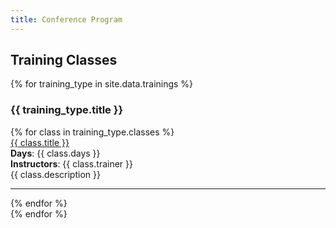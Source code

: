 ```yaml
---
title: Conference Program
---
```

<section class="training">
<h2>Training Classes</h2>
<!--
{% for training_type in site.data.trainings %}
    <h3>{{ training_type.title }}</h3>
    <div style="overflow-x:auto;">
    <table class="tr-standard-table">
        <thead>
            <tr><th>Class</th><th>Decription</th><th>Trainer</th><th>Days</th></tr>
        </thead>
        <tbody>
        {% for class in training_type.classes %}
        <tr>
          <td>{{ class.title }}</td>
          <td>{{ class.description }}</td>
          <td>{{ class.trainer }}</td>
          <td>{{ class.days }}</td>
        </tr>
        {% endfor %}
        </tbody>
    </table>
    </div>
{% endfor %}
-->
{% for training_type in site.data.trainings %}
<h3 style="background-color: #{{ training_type.color }};">{{ training_type.title }}</h3>
<div class="tr-mobile-table" style="border-left-color: #{{ training_type.color }} !important;">
    {% for class in training_type.classes %}
    <div class="class-container">
        <div class="class-title"><a href="{{ class.url }}">{{ class.title }}</a></div>
        <div><strong>Days</strong>: {{ class.days }}</div>
        <div><strong>Instructors</strong>: {{ class.trainer }}</div>
        <div class="class-description">{{ class.description }}</div>
    </div>
    <hr>
    {% endfor %}
</div>
{% endfor %}

</section>
<!--
<a id="sched-embed" href="https://globalappsecdc2019.sched.com/">View the Global AppSec DC 2019 program.</a><script type="text/javascript" src="https://globalappsecdc2019.sched.com/js/embed.js"></script>
-->
